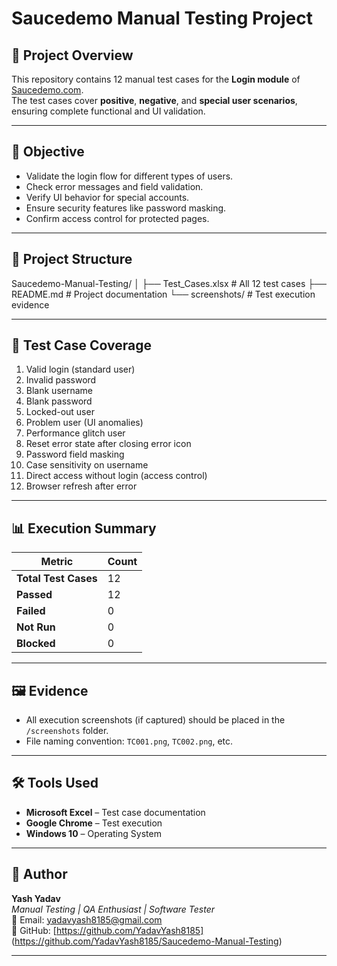 # Saucedemo Manual Testing Project

## 📌 Project Overview
This repository contains 12 manual test cases for the **Login module** of [Saucedemo.com](https://www.saucedemo.com).  
The test cases cover **positive**, **negative**, and **special user scenarios**, ensuring complete functional and UI validation.

---

## 🎯 Objective
- Validate the login flow for different types of users.
- Check error messages and field validation.
- Verify UI behavior for special accounts.
- Ensure security features like password masking.
- Confirm access control for protected pages.

---

## 📂 Project Structure
Saucedemo-Manual-Testing/
│
├── Test_Cases.xlsx # All 12 test cases 
├── README.md # Project documentation 
└── screenshots/ # Test execution evidence 


---

## 🧪 Test Case Coverage
1. Valid login (standard user)
2. Invalid password
3. Blank username
4. Blank password
5. Locked-out user
6. Problem user (UI anomalies)
7. Performance glitch user
8. Reset error state after closing error icon
9. Password field masking
10. Case sensitivity on username
11. Direct access without login (access control)
12. Browser refresh after error

---

## 📊 Execution Summary
| Metric               | Count |
|----------------------|-------|
| **Total Test Cases** | 12    |
| **Passed**           | 12    |
| **Failed**           | 0     |
| **Not Run**          | 0     |
| **Blocked**          | 0     |

---

## 🖼 Evidence
- All execution screenshots (if captured) should be placed in the `/screenshots` folder.
- File naming convention: `TC001.png`, `TC002.png`, etc.

---

## 🛠 Tools Used
- **Microsoft Excel** – Test case documentation
- **Google Chrome** – Test execution
- **Windows 10** – Operating System

---

## 👤 Author
**Yash Yadav**  
*Manual Testing | QA Enthusiast | Software Tester*  
📧 Email: yadavyash8185@gmail.com  
🔗 GitHub: [https://github.com/YadavYash8185]   (https://github.com/YadavYash8185/Saucedemo-Manual-Testing)

---
